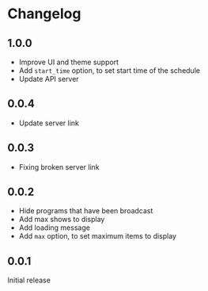 # Changelog

## 1.0.0

- Improve UI and theme support
- Add `start_time` option, to set start time of the schedule
- Update API server

## 0.0.4

- Update server link

## 0.0.3

- Fixing broken server link

## 0.0.2

- Hide programs that have been broadcast
- Add max shows to display
- Add loading message
- Add `max` option, to set maximum items to display

## 0.0.1

Initial release
